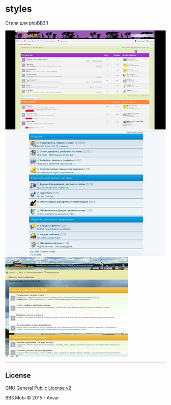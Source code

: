 # styles
Стили для phpBB3.1

![Image alt](https://github.com/bb3mobi/styles/raw/master/apwa/apwa.jpg)
![Image alt](https://github.com/bb3mobi/styles/raw/master/bb3-mobi/bb3-mobi.jpg)
![Image alt](https://github.com/bb3mobi/styles/raw/master/rybalovka/rybalovka.jpg)

* * *

## License
[GNU General Public License v2](http://opensource.org/licenses/GPL-2.0)

BB3.Mobi © 2015 - Anvar
